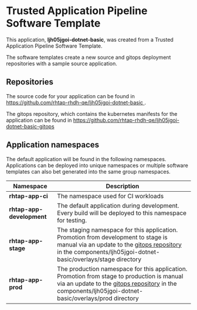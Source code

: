 # Trusted Application Pipeline Software Template

This application, **ljh05jgoi-dotnet-basic**, was created from a Trusted Application Pipeline Software Template.

The software templates create a new source and gitops deployment repositories with a sample source application. 

## Repositories

The source code for your application can be found in [https://github.com/rhtap-rhdh-qe/ljh05jgoi-dotnet-basic ](https://github.com/rhtap-rhdh-qe/ljh05jgoi-dotnet-basic ).
 
The gitops repository, which contains the kubernetes manifests for the application can be found in 
[https://github.com/rhtap-rhdh-qe/ljh05jgoi-dotnet-basic-gitops ](https://github.com/rhtap-rhdh-qe/ljh05jgoi-dotnet-basic-gitops ) 

## Application namespaces 

The default application will be found in the following namespaces. Applications can be deployed into unique namespaces or multiple software templates can also bet generated into the same group namespaces.  

|  Namespace   |  Description   |  
| -------- | -------- |
| **rhtap-app-ci** | The namespace used for CI workloads |
| **rhtap-app-development** | The default application during development. Every build will be deployed to this namespace for testing. |
| **rhtap-app-stage** | The staging namespace for this application. Promotion from development to stage is manual via an update to the [gitops repository](https://github.com/rhtap-rhdh-qe/ljh05jgoi-dotnet-basic-gitops ) in the components/ljh05jgoi-dotnet-basic/overlays/stage directory |
| **rhtap-app-prod** | The production namespace for this application. Promotion from stage to production is manual via an update to the [gitops repository](https://github.com/rhtap-rhdh-qe/ljh05jgoi-dotnet-basic-gitops ) in the components/ljh05jgoi-dotnet-basic/overlays/prod directory |